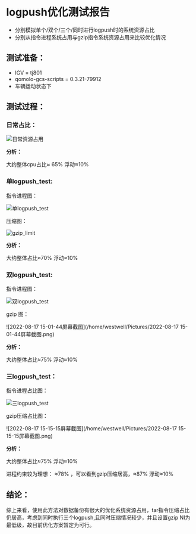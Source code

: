 # logpush优化测试报告

- 分别模拟单个/双个/三个/同时进行logpush时的系统资源占比
- 分别从指令进程系统占用与gzip指令系统资源占用来比较优化情况

## 测试准备：

- IGV     = tj801
- qomolo-gcs-scripts = 0.3.21-79912
- 车辆运动状态下

## 测试过程：

### 日常占比：

![日常资源占用](/home/westwell/Pictures/日常资源占用.png)

**分析：**

大约整体cpu占比≈ 65%           浮动≈10%

### 单logpush_test:

指令进程图：

![单logpush_test](/home/westwell/Pictures/单logpush_test.png)

压缩图：

![gzip_limit](/home/westwell/Pictures/gzip_limit.png)

**分析：**

大约整体占比≈70%      浮动≈10%

### 双logpush_test:

指令进程图：

![双logpush_test](/home/westwell/Pictures/双logpush_test.png)

gzip 图：

![2022-08-17 15-01-44屏幕截图](/home/westwell/Pictures/2022-08-17 15-01-44屏幕截图.png)

**分析：**

大约整体占比≈75%      浮动≈10%      

### 三logpush_test：

指令进程占比图：

![三logpush_test](/home/westwell/Pictures/三logpush_test.png)

gzip压缩占比图：

![2022-08-17 15-15-15屏幕截图](/home/westwell/Pictures/2022-08-17 15-15-15屏幕截图.png)

**分析：**

大约整体占比≈75%      浮动≈10%  

进程约束较为理想： ≈78%    ，可以看到gzip压缩居高，≈87%   浮动≈10%

## 结论：

综上来看，使用此方法对数据备份有很大的优化系统资源占用，tar指令压缩占比仍居高，考虑到同时执行三个logpush,且同时压缩情况较少，并且设置gzip NI为最低级，故目前优化方案暂定为可行。

